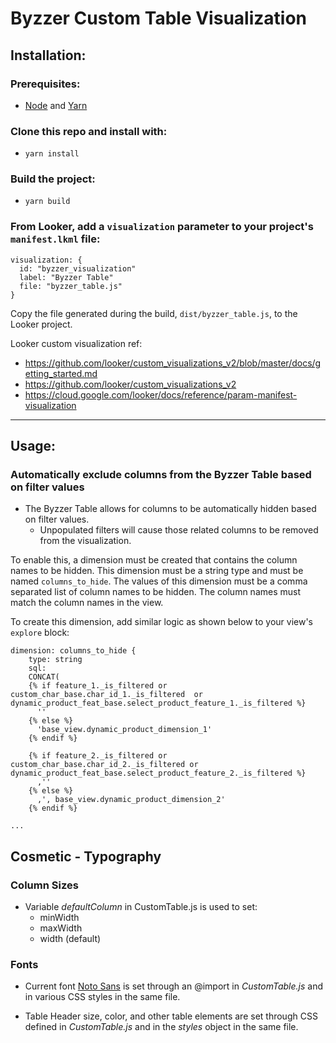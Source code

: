 # Byzzer Custom Table Visualization 

## Installation: 

### Prerequisites: 
    
- [Node](https://nodejs.org/en/) and [Yarn](https://yarnpkg.com/)

### Clone this repo and install with:

- ```yarn install```

### Build the project:

- ```yarn build```


### From Looker, add a `visualization` parameter to your project's `manifest.lkml` file:

```
visualization: {
  id: "byzzer_visualization"
  label: "Byzzer Table"
  file: "byzzer_table.js"
}
```

Copy the file generated during the build, `dist/byzzer_table.js`, to the Looker project. 


Looker custom visualization ref:
- https://github.com/looker/custom_visualizations_v2/blob/master/docs/getting_started.md
- https://github.com/looker/custom_visualizations_v2
- https://cloud.google.com/looker/docs/reference/param-manifest-visualization

---
## Usage:

### Automatically exclude columns from the Byzzer Table based on filter values

- The Byzzer Table allows for columns to be automatically hidden based on filter values.  
  - Unpopulated filters will cause those related columns to be removed from the visualization. 

To enable this, a dimension must be created that contains the column names to be hidden.  This dimension must be a string type and must be named `columns_to_hide`.  The values of this dimension must be a comma separated list of column names to be hidden.  The column names must match the column names in the view.

To create this dimension, add similar logic as shown below to your view's `explore` block:

```
dimension: columns_to_hide {
    type: string
    sql:
    CONCAT(
    {% if feature_1._is_filtered or custom_char_base.char_id_1._is_filtered  or dynamic_product_feat_base.select_product_feature_1._is_filtered %}
      ''
    {% else %}
      'base_view.dynamic_product_dimension_1'
    {% endif %}

    {% if feature_2._is_filtered or custom_char_base.char_id_2._is_filtered or dynamic_product_feat_base.select_product_feature_2._is_filtered %}
      ,''
    {% else %}
      ,', base_view.dynamic_product_dimension_2'
    {% endif %}

...

```

## Cosmetic - Typography  

### Column Sizes
  - Variable *defaultColumn* in CustomTable.js is used to set:
    - minWidth
    - maxWidth
    - width (default)

### Fonts
  - Current font [Noto Sans](https://fonts.google.com/noto/specimen/Noto+Sans) is set through an @import in *CustomTable.js* and in various CSS styles in the same file.

  - Table Header size, color, and other table elements are set through CSS defined in *CustomTable.js* and in the *styles* object in the same file.
  







